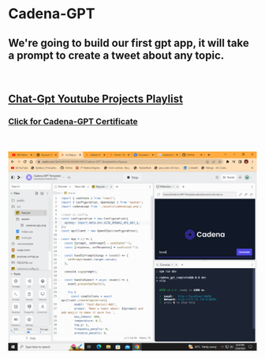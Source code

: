 # Cadena-GPT
<p style="color:yellow;">
<h2> We're going to build our first gpt app, it will take a prompt to create a tweet about any topic.</h2> </p> <br>

<h2>
<a href="youtu.be/cd7UVj6gcpI"> Chat-Gpt Youtube Projects Playlist </a>
  </h2>  
<h3> <a href="https://opensea.io/assets/matic/0x112721c13dd721a543a0c805791dceebdbaf308d/160/">  Click for Cadena-GPT Certificate </a></h1> <br> <br>
<img src="https://github.com/adarshnitt/Cadena-GPT/blob/main/tweet_gpt.png">
